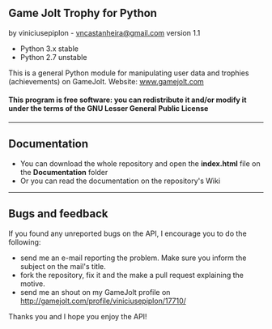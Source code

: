 Game Jolt Trophy for Python
---------------------------------

by viniciusepiplon - vncastanheira@gmail.com
version 1.1

- Python 3.x stable
- Python 2.7 unstable

This is a general Python module for manipulating user data and
trophies (achievements) on GameJolt.
Website: www.gamejolt.com

#### This program is free software: you can redistribute it and/or modify it under the terms of the GNU Lesser General Public License

-------------
Documentation
-------------

- You can download the whole repository and open the **index.html** file on the **Documentation** folder
- Or you can read the documentation on the repository's Wiki 

-----------------
Bugs and feedback
-----------------

If you found any unreported bugs on the API, I encourage you to do the following:

- send me an e-mail reporting the problem. Make sure you inform the subject on the mail's title.
- fork the repository, fix it and the make a pull request explaining the motive.
- send me an shout on my GameJolt profile on http://gamejolt.com/profile/viniciusepiplon/17710/

Thanks you and I hope you enjoy the API!

